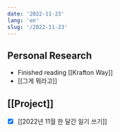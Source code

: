 ```yaml
---
date: '2022-11-23'
lang: 'en'
slug: '/2022-11-23'
---
```


## Personal Research

- Finished reading [[Krafton Way]]
- [[그게 뭐라고]]

## [[Project]]

- [x] [[2022년 11월 한 달간 일기 쓰기]]
